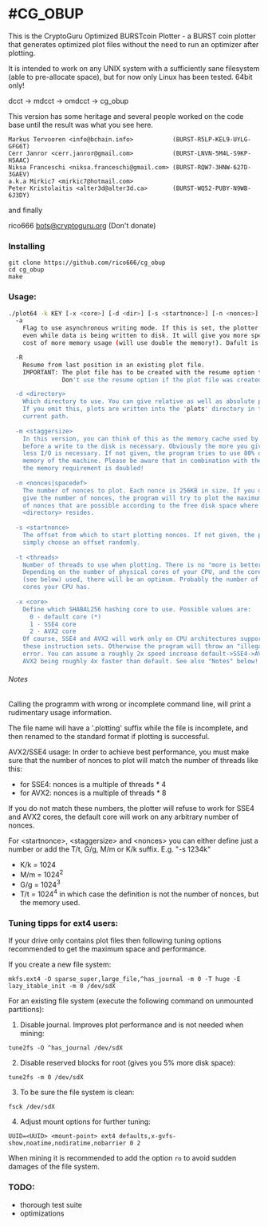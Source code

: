 #CG_OBUP
=============

This is the CryptoGuru Optimized BURSTcoin Plotter -
a BURST coin plotter that generates optimized plot files
without the need to run an optimizer after plotting.

It is intended to work on any UNIX system with a sufficiently sane
filesystem (able to pre-allocate space), but for now only Linux
has been tested. 64bit only!

dcct -> mdcct -> omdcct -> cg_obup

This version has some heritage and several people worked on
the code base until the result was what you see here.

    Markus Tervooren <info@bchain.info>           (BURST-R5LP-KEL9-UYLG-GFG6T)
    Cerr Janror <cerr.janror@gmail.com>           (BURST-LNVN-5M4L-S9KP-H5AAC)
    Niksa Franceschi <niksa.franceschi@gmail.com> (BURST-RQW7-3HNW-627D-3GAEV)
    a.k.a Mirkic7 <mirkic7@hotmail.com>
    Peter Kristolaitis <alter3d@alter3d.ca>       (BURST-WQ52-PUBY-N9WB-6J3DY)

and finally

rico666 <bots@cryptoguru.org>                 (Don't donate)


### Installing
    git clone https://github.com/rico666/cg_obup
    cd cg_obup
    make

### Usage:

```bash
./plot64 -k KEY [-x <core>] [-d <dir>] [-s <startnonce>] [-n <nonces>] [-m <staggersize>] [-t <threads>] [-a]
  -a
    Flag to use asynchronous writing mode. If this is set, the plotter can work
    even while data is being written to disk. It will give you more speed at the
    cost of more memory usage (will use double the memory!). Dafult is OFF.

  -R
    Resume from last position in an existing plot file.
    IMPORTANT: The plot file has to be created with the resume option to make resume work!
               Don't use the resume option if the plot file was created without the resume option!

  -d <directory>
    Which directory to use. You can give relative as well as absolute paths.
    If you omit this, plots are written into the 'plots' directory in the
    current path.
    
  -m <staggersize>
    In this version, you can think of this as the memory cache used by the program
    before a write to the disk is necessary. Obviously the more you give here, the
    less I/O is necessary. If not given, the program tries to use 80% of the free
    memory of the machine. Please be aware that in combination with the -a parameter
    the memory requirement is doubled!
    
  -n <nonces|spacedef>
    The number of nonces to plot. Each nonce is 256KB in size. If you do not
    give the number of nonces, the program will try to plot the maximum number
    of nonces that are possible according to the free disk space where
    <directory> resides.
    
  -s <startnonce>
    The offset from which to start plotting nonces. If not given, the program will
    simply choose an offset randomly.
    
  -t <threads>
    Number of threads to use when plotting. There is no "more is better".
    Depending on the number of physical cores of your CPU, and the core
    (see below) used, there will be an optimum. Probably the number of physical
    cores your CPU has.
    
  -x <core>
    Define which SHABAL256 hashing core to use. Possible values are:
      0 - default core (*)
      1 - SSE4 core
      2 - AVX2 core
    Of course, SSE4 and AVX2 will work only on CPU architectures supporting
    these instruction sets. Otherwise the program will throw an "illegal instruction"
    error. You can assume a roughly 2x speed increase default->SSE4->AVX2 with
    AVX2 being roughly 4x faster than default. See also "Notes" below!

 ```
 
###### Notes

Calling the programm with wrong or incomplete command line, will print a rudimentary
usage information.

The file name will have a '.plotting' suffix while the file is incomplete, and then
renamed to the standard format if plotting is successful. 

AVX2/SSE4 usage: In order to achieve best performance, you must make sure that the
number of nonces to plot will match the number of threads like this:
* for SSE4: nonces is a multiple of threads * 4
* for AVX2: nonces is a multiple of threads * 8

If you do not match these numbers, the plotter will refuse to work for SSE4 and AVX2
cores, the default core will work on any arbitrary number of nonces.


For \<startnonce>, \<staggersize> and \<nonces> you can either define just a number or
add the T/t, G/g, M/m or K/k suffix. E.g. "-s 1234k"
* K/k = 1024
* M/m = 1024<sup>2</sup>
* G/g = 1024<sup>3</sup>
* T/t = 1024<sup>4</sup>
in which case the definition is not the number of nonces, but the memory used.

### Tuning tipps for ext4 users:

If your drive only contains plot files then following tuning options recommended to get the maximum
space and performance.

If you create a new file system:

```mkfs.ext4 -O sparse_super,large_file,^has_journal -m 0 -T huge -E lazy_itable_init -m 0 /dev/sdX```

For an existing file system (execute the following command on unmounted partitions):

1. Disable journal. Improves plot performance and is not needed when mining:

```tune2fs -O ^has_journal /dev/sdX```

2. Disable reserved blocks for root (gives you 5% more disk space):

```tune2fs -m 0 /dev/sdX```

3. To be sure the file system is clean:

```fsck /dev/sdX```

4. Adjust mount options for further tuning:

```UUID=<UUID> <mount-point> ext4 defaults,x-gvfs-show,noatime,nodiratime,nobarrier 0 2```

When mining it is recommended to add the option ```ro``` to avoid sudden damages of the file system.


### TODO:

* thorough test suite
* optimizations

